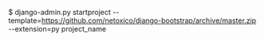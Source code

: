 $ django-admin.py startproject --template=https://github.com/netoxico/django-bootstrap/archive/master.zip --extension=py project_name